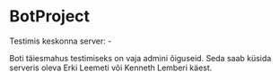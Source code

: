# BotProject

Testimis keskonna server: -

Boti täiesmahus testimiseks on vaja admini õiguseid. Seda saab küsida serveris oleva Erki Leemeti või Kenneth Lemberi käest.

